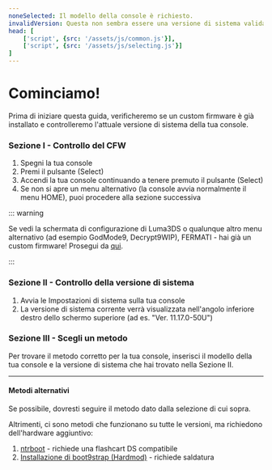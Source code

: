 ```yaml
---
noneSelected: Il modello della console è richiesto.
invalidVersion: Questa non sembra essere una versione di sistema valida.
head: [
    ['script', {src: '/assets/js/common.js'}],
    ['script', {src: '/assets/js/selecting.js'}]
]
---
```


# Cominciamo!

Prima di iniziare questa guida, verificheremo se un custom firmware è già installato e controlleremo l'attuale versione di sistema della tua console.

### Sezione I - Controllo del CFW

1. Spegni la tua console
2. Premi il pulsante (Select)
3. Accendi la tua console continuando a tenere premuto il pulsante (Select)
4. Se non si apre un menu alternativo (la console avvia normalmente il menu HOME), puoi procedere alla sezione successiva

::: warning

Se vedi la schermata di configurazione di Luma3DS o qualunque altro menu alternativo (ad esempio GodMode9, Decrypt9WIP), FERMATI - hai già un custom firmware! Prosegui da [qui](checking-for-cfw#what-to-do-next).

:::

### Sezione II - Controllo della versione di sistema

1. Avvia le Impostazioni di sistema sulla tua console
2. La versione di sistema corrente verrà visualizzata nell'angolo inferiore destro dello schermo superiore (ad es. "Ver. 11.17.0-50U")

### Sezione III - Scegli un metodo

Per trovare il metodo corretto per la tua console, inserisci il modello della tua console e la versione di sistema che hai trovato nella Sezione II.

<!--@include: @/_internal/consoleVersionSelect.html -->

---

#### Metodi alternativi

Se possibile, dovresti seguire il metodo dato dalla selezione di cui sopra.

Altrimenti, ci sono metodi che funzionano su tutte le versioni, ma richiedono dell'hardware aggiuntivo:

1. [ntrboot](ntrboot) - richiede una flashcart DS compatibile
2. [Installazione di boot9strap (Hardmod)](installing-boot9strap-\(hardmod\)) - richiede saldatura
